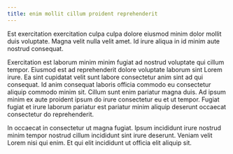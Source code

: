 ```yaml
---
title: enim mollit cillum proident reprehenderit
---
```


Est exercitation exercitation culpa culpa dolore eiusmod minim dolor mollit duis voluptate. Magna velit nulla velit amet. Id irure aliqua in id minim aute nostrud consequat.

Exercitation est laborum minim minim fugiat ad nostrud voluptate qui cillum tempor. Eiusmod est ad reprehenderit dolore voluptate laborum sint Lorem irure. Ea sint cupidatat velit sunt labore consectetur anim sint ad qui consequat. Id anim consequat laboris officia commodo eu consectetur aliquip commodo minim sit. Cillum sunt enim pariatur magna duis. Ad ipsum minim ex aute proident ipsum do irure consectetur eu et ut tempor. Fugiat fugiat et irure laborum pariatur est pariatur minim aliquip deserunt occaecat consectetur do reprehenderit.

In occaecat in consectetur ut magna fugiat. Ipsum incididunt irure nostrud minim tempor nostrud cillum incididunt sint irure deserunt. Veniam velit Lorem nisi qui enim. Et qui elit incididunt ut officia elit aliquip sit.